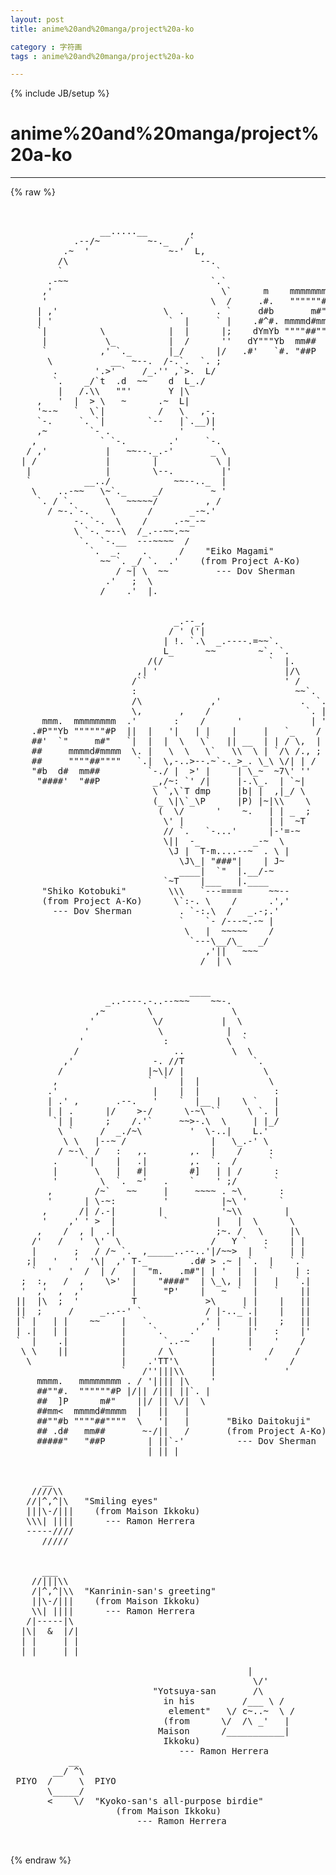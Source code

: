 ```yaml
---
layout: post
title: anime%20and%20manga/project%20a-ko
category : 字符画
tags : anime%20and%20manga/project%20a-ko
---
```

{% include JB/setup %}
# anime%20and%20manga/project%20a-ko
---
{% raw %}
<pre>


                 __.....__        ,
            .--/~         ~-._   /`
          .~  &#039;               ~-&#039;  L,
         /\                         --.
         `                             `
       .-~~                           `.`
      ,&#039;                                \`      m    mmmmmmmm
      &#039;                               \  /     .#.   &quot;&quot;&quot;&quot;&quot;&quot;#P
     | ,&#039;                    \  .      . `     d#b       m#&quot;
     | &#039;                      `  |     ` |    .#^#. mmmmd#mmmm
     `|          \            |  |      |;    dYmYb &quot;&quot;&quot;&quot;##&quot;&quot;&quot;&quot;
      |           \_          |  /      &#039;&#039;   dY&quot;&quot;&quot;Yb  mm##
      `          ,&#039; `._       |_/      |/   .#&#039;   `#. &quot;##P
       \           __  ~--.  /-.`.  `. ;
        .       &#039;.&gt;&#039; `   /_.&#039;&#039; ,`&gt;.  L/
        `.    _/`t  .d  ~~    d  L_./
         |   /.\\   &quot;&quot;&#039;       Y |\
     ,   &#039;  |  &gt; \   ~      .~  L|
     &#039;~-~   `  \`|          /   \   ,-.
     `-.     `. `|        `--   |`.__)|
     ,~        `- .             &#039;     &#039;
    ,            ` `-.        .&#039;     `-.
   / ,&#039;           |   ~~--._.-&#039;       _ \
  | /             |        |           \ |
   |              |        \--.         |&#039;
   `          __../            ~~--.._  |
    \    ..-~~   \~`._     _/         ~ &#039;
     `. / `.      \   ~~~~~/         , /
       / ~-.`-.    \      /       _-~.&#039;
            -. `-.  \    /     .-~_-~
            \ `-. ~--\  /_.--~~.~~
             `.  `-.__  ---~~~~  /
               `.  _.    .      /    &quot;Eiko Magami&quot;
                 ~~ `. _/ `.  .&#039;    (from Project A-Ko)
                    / ~| \  ~~         --- Dov Sherman
                  .&#039;   ;  \
                 /    .&#039;  |.


                               _.--_,
                              / &#039; (&#039;|
                             | !. `.\  _.----.=~~`.
                             L_      ~~        ~`. `.
                          /(/                    `  |.
                        ,| &#039;                        |/\
                       /``                          &#039; /
                       :                              ~~`.
                       /\             ,&#039;               .  `.
                       \,       ,    /                  `. |
      mmm.  mmmmmmmm  .&#039;       :    /      &#039;             | &#039;
    .#P&quot;&quot;Yb &quot;&quot;&quot;&quot;&quot;&quot;#P  ||  |   &#039;|   | |    |     |   `_    /
    ##&#039;  `&quot;     m#&quot;   `|  |  |  \   \`   || __  | | / \,  |
    ##     mmmmd#mmmm  \. |   \  \   \`   \\  \ | `/\ /., ;
    ##     &quot;&quot;&quot;&quot;##&quot;&quot;&quot;&quot;   `.|  \,-..&gt;--.~`-._&gt;_. \_\ \/| | /
    &quot;#b  d#  mm##         `-./ |  &gt;&#039; |     | \_~  ~7\&#039; &#039;&#039;
     &quot;####&#039;  &quot;##P          _,/~: `&#039; /|     |-.\_.  | `~|
                           \ `,\`T dmp     |b| |  ,|_/ \
                           (_ \|\`_\P      |P) |~|\\    \
                            (  \/      &#039;    ~.   | | _  ;
                             \&#039; |                | |  ~T
                             // `.   `-...&#039;      |-&#039;=-~
                             \||  -_          _-~  \
                              \J |  T-m....--~  . \ |
                                \J\_| &quot;###&quot;|    | J~
                                ____|  `&quot;  |.__/-~
                             `~T    |___   |.____
      &quot;Shiko Kotobuki&quot;        \\\   `---====     ~~--
      (from Project A-Ko)      \`:-. \    /      .&#039;,&#039;
        --- Dov Sherman         . `-:.\  /   _.-;.&#039;
                                `    `- /---~.-~ |
                                 \   |  ~~~~~    /
                                  `---\__/\_   _/
                                     ,&#039;||   ~~~
                                    /  | \


                                  ____
                  _..----.-..--~~~    ~~-.
                ,~        \               \
               &#039;           \/           |  \
              &#039;             \            |  .
             &#039;               :           \  `
            /                  ..         \  \
          ,&#039;               -. //T             `.
         /                |~\|/ |               \
        ,                 `  `  |  |             \
       .&#039;                  |    |  |              :
       | .&#039; ,       .--.   &#039;    `  |__ |    \ `   |
       | | .      |/    &gt;-/      \-~\ ``     \ `. |
        `| |      ;    /.&#039;`     ~~&gt;-.\  \     | |_/
         \ `     /  _./~\         &#039;  \-..|    L.&#039;
          \ \   |--~ /                |   \_.-&#039; \
         / ~-\  /   :   ,.        ,.  |    /     :
        .     `|    |   .|        ,.  `.  /      `
        |       \   |   #|        #]   | | /      :
        &#039;        \  `.  ~&#039;   .    `    &#039; ;/       `
       ,        /~`   ~~     |     ~~~~ . ~\       :
       &#039;      | \-~:         &#039;          |~\ &#039;      `
      ,      /| /.-|        |           &#039;~\\        |
      &#039;    ,&#039; &#039; &gt;  |         `         |   |  \      \
     ,    /  , |  .|                   ;~. /   \     |\
    /&#039;   /   &#039;  \&#039;  \                 /   Y `   :    | |
    |       ;   / /~ `.  ,_____..--..&#039;|/~~&gt;  |  `    | |
   ;|   &#039;   &#039;  &#039;\|  ,&#039; T-_        .d# &gt; .~ | `.  |   `.`
    `  &#039;   &#039;  /  | /   |  &quot;m.   .m#&quot;| | &#039;  |  |  `    | :
  ;  :,   /  ,    \&gt;&#039;  |    &quot;####&quot;  | \_\, |  |   |   `.|
  &#039;  ,&#039;  ,  ,&#039;         |     &quot;P&#039;    |   ~  `  |   `    ||
 ||  |\  ;  &#039;          T             &gt;\     | |    |   ||
 ||  ;     /     _..--&#039; `            / |-.._`.|    |   ||
 |` |   | |    ~~    |   `.         ,&#039; |     ||    ;   ||
 | .|   | |          |     `.     .&#039;   &#039;     |&#039;   :    |&#039;
 `  |    .|          |       `..-~    |      |    &#039;    /
  \ \    ||          |      / \       |      &#039;   /    /
   \                 |    .&#039;TT&#039;\      |         &#039;    /
                     `   /&#039;&#039;|||\\     |             &#039;
     mmmm.   mmmmmmmm . / &#039;|||| |\    &#039;
     ##&quot;&quot;#.  &quot;&quot;&quot;&quot;&quot;&quot;#P |/|| /||| ||`. |
     ##  ]P      m#&quot;    ||/ || \/|  \
     ##mm&lt;  mmmmd#mmmm  |   ||   |
     ##&quot;&quot;#b &quot;&quot;&quot;&quot;##&quot;&quot;&quot;&quot;  \   &#039;|   |       &quot;Biko Daitokuji&quot;
     ## .d#   mm##       ~-/||   /       (from Project A-Ko)
     #####&quot;   &quot;##P        | ||`-&#039;          --- Dov Sherman
                          | || |


      __
    ////\\
   //|^,^|\   &quot;Smiling eyes&quot;
   |||\-/|||    (from Maison Ikkoku)
   \\\| ||||      --- Ramon Herrera
   -----////
      /////


      ___
    //|||\\
    /|^,^|\\  &quot;Kanrinin-san&#039;s greeting&quot;
    ||\-/|||    (from Maison Ikkoku)
    \\| ||||      --- Ramon Herrera
   /|-----|\
  |\|  &amp;  |/|
  | |     | |
  | |     | |

                                             |
                                              \/&#039;
                           &quot;Yotsuya-san       /\
                             in his         /___ \ /
                              element&quot;   \/ c~..~  \ /
                             (from      \/  /\ _&#039;   |
                            Maison      /___________|
                             Ikkoku)
                                --- Ramon Herrera
           __
        __/ ^\
 PIYO  /     \  PIYO
       \_____/
       &lt;    \/  &quot;Kyoko-san&#039;s all-purpose birdie&quot;
                    (from Maison Ikkoku)    
                        --- Ramon Herrera

 </pre>
{% endraw %}
